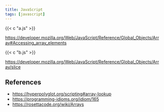 ```yaml
---
title: JavaScript
tags: [javascript]
---
```


{{< c "a.js" >}}

<https://developer.mozilla.org/Web/JavaScript/Reference/Global_Objects/Array#Accessing_array_elements>

{{< c "b.js" >}}

<https://developer.mozilla.org/Web/JavaScript/Reference/Global_Objects/Array/slice>

## References

- <https://hyperpolyglot.org/scripting#array-lookup>
- <https://programming-idioms.org/idiom/165>
- <https://rosettacode.org/wiki/Arrays>
